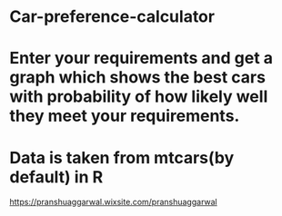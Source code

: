 # Car-preference-calculator

# Enter your requirements and get a graph which shows the best cars with probability of how likely well they meet your requirements. 

# Data is taken from mtcars(by default) in R

https://pranshuaggarwal.wixsite.com/pranshuaggarwal
